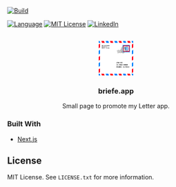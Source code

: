 <div id="top"></div>

[![Build][build-shield]][build-url]
<!--[![Coverage][coverage-shield]][coverage-url]-->
[![Language][language-shield]][build-url]
[![MIT License][license-shield]][license-url]
[![LinkedIn][linkedin-shield]][linkedin-url]


<br />
<div align="center">
  <a href="https://github.com/uebelack/briefe.app">
    <img src="public/logo.svg" alt="Logo" width="80" height="80">
  </a>

<h3 align="center">briefe.app</h3>
  <p align="center">
    Small page to promote my Letter app.
  </p>
</div>

### Built With

* [Next.js](https://nextjs.org/)


## License

MIT License. See `LICENSE.txt` for more information.


[build-shield]: https://img.shields.io/github/workflow/status/uebelack/briefe.app/Build.svg?style=for-the-badge
[build-url]: https://github.com/uebelack/briefe.app/actions/workflows/ci.yml
[language-shield]: https://img.shields.io/github/languages/top/uebelack/briefe.app.svg?style=for-the-badge
[language-url]: https://github.com/uebelack/briefe.app
[coverage-shield]: https://img.shields.io/coveralls/github/uebelack/briefe.app.svg?style=for-the-badge
[coverage-url]: https://coveralls.io/github/uebelack/briefe.app
[license-shield]: https://img.shields.io/github/license/uebelack/briefe.app.svg?style=for-the-badge
[license-url]: https://github.com/uebelack/briefe.app/blob/master/LICENSE.txt
[linkedin-shield]: https://img.shields.io/badge/-LinkedIn-black.svg?style=for-the-badge&logo=linkedin&colorB=555
[linkedin-url]: https://linkedin.com/in/david-übelacker-600262222
